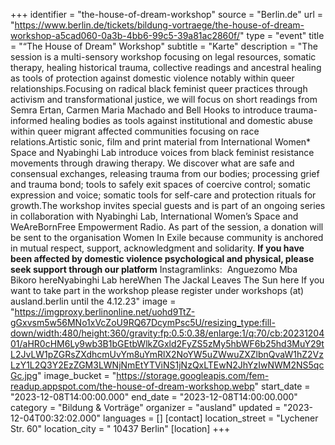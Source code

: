 +++
identifier = "the-house-of-dream-workshop"
source = "Berlin.de"
url = "https://www.berlin.de/tickets/bildung-vortraege/the-house-of-dream-workshop-a5cad060-0a3b-4bb6-99c5-39a81ac2860f/"
type = "event"
title = "“The House of Dream" Workshop"
subtitle = "Karte"
description = "The session is a multi-sensory workshop focusing on legal resources, somatic therapy, healing historical trauma, collective readings and ancestral healing as tools of protection against domestic violence notably within queer relationships.Focusing on radical black feminist queer practices through activism and transformational justice, we will focus on short readings from Semra Ertan, Carmen Maria Machado and Bell Hooks to introduce trauma-informed healing bodies as tools against institutional and domestic abuse within queer migrant affected communities focusing on race relations.Artistic sonic, film and print material from International Women* Space and Nyabinghi Lab introduce voices from black feminist resistance movements through drawing therapy. We discover what are safe and consensual exchanges, releasing trauma from our bodies; processing grief and trauma bond; tools to safely exit spaces of coercive control; somatic expression and voice; somatic tools for self-care and protection rituals for growth.The workshop invites special guests and is part of an ongoing series in collaboration with Nyabinghi Lab, International Women’s Space and WeAreBornFree Empowerment Radio. As part of the session, a donation will be sent to the organisation Women In Exile because community is anchored in mutual respect, support, acknowledgment and solidarity. **If you have been affected by domestic violence psychological and physical, please seek support through our platform** Instagramlinks:  Anguezomo Mba Bikoro hereNyabinghi Lab hereWhen The Jackal Leaves The Sun here If you want to take part in the workshop please register under workshops (at) ausland.berlin until the 4.12.23"
image = "https://imgproxy.berlinonline.net/uohd9TtZ-gGxvsm5w56MNo1xVcZoU9RQ67DcymPsc5U/resizing_type:fill-down/width:480/height:360/gravity:fp:0.5:0.38/enlarge:1/q:70/cb:2023120401/aHR0cHM6Ly9wb3B1bGEtbWlkZGxld2FyZS5zMy5hbWF6b25hd3MuY29tL2JvLW1pZGRsZXdhcmUvYm8uYmRlX2NoYW5uZWwuZXZlbnQvaW1hZ2VzLzY1L2Q3Y2EzZGM3LWNjNmEtYTViNS1jNzQxLTEwN2JhYzIwNWM2NS5qcGc.jpg"
image_bucket = "https://storage.googleapis.com/fem-readup.appspot.com/the-house-of-dream-workshop.webp"
start_date = "2023-12-08T14:00:00.000"
end_date = "2023-12-08T14:00:00.000"
category = "Bildung & Vorträge"
organizer = "ausland"
updated = "2023-12-04T00:32:02.000"
languages = []
[contact]
location_street = "Lychener Str. 60"
location_city = " 10437 Berlin"
[location]
+++